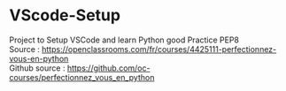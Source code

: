 # VScode-Setup

Project to Setup VSCode and learn Python good Practice PEP8  
Source : https://openclassrooms.com/fr/courses/4425111-perfectionnez-vous-en-python  
Github source : https://github.com/oc-courses/perfectionnez_vous_en_python  